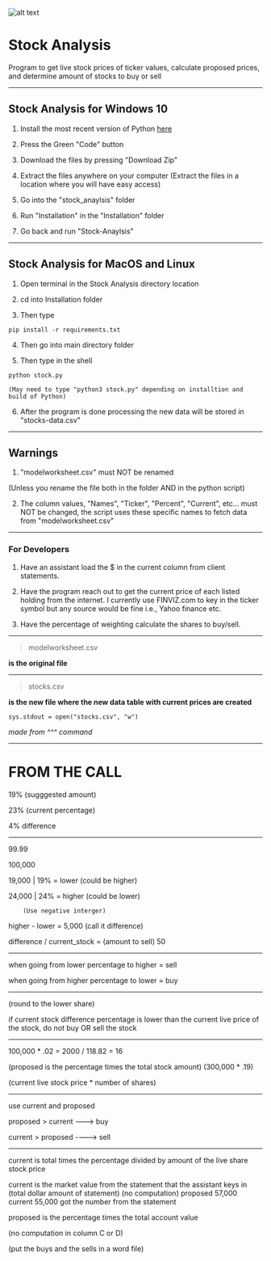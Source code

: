 ![alt text](https://images.vexels.com/media/users/3/157446/isolated/lists/383f43305de4fbc3c6a3bdfb25a1b758-marketing-graph-icon.png)

# Stock Analysis

Program to get live stock prices of ticker values, calculate proposed prices, and determine amount of stocks to buy or sell

---

## Stock Analysis for Windows 10

1. Install the most recent version of Python [here](https://www.python.org/downloads/)

2. Press the Green "Code" button

3. Download the files by pressing "Download Zip"

4. Extract the files anywhere on your computer
   (Extract the files in a location where you will have easy access)

5. Go into the "stock_anaylsis" folder

6. Run "Installation" in the "Installation" folder

7. Go back and run "Stock-Anaylsis"

---

## Stock Analysis for MacOS and Linux

1. Open terminal in the Stock Analysis directory location

2. cd into Installation folder

3. Then type

```console
pip install -r requirements.txt

```

4. Then go into main directory folder

5. Then type in the shell

```console
python stock.py
```

    (May need to type "python3 stock.py" depending on installtion and build of Python)

6. After the program is done processing the new data will be stored in "stocks-data.csv"

---

## Warnings

1. "modelworksheet.csv" must NOT be renamed
    
(Unless you rename the file both in the folder AND in the python script)

2. The column values, "Names", "Ticker", "Percent", "Current", etc... must NOT be changed, the script uses these specific names to fetch data from "modelworksheet.csv"

---

### For Developers

1. Have an assistant load the $ in the current column from client statements.

2. Have the program reach out to get the current price of each listed holding from the internet. I currently use FINVIZ.com to key in the ticker symbol but any source would be fine i.e., Yahoo finance etc.

3. Have the percentage of weighting calculate the shares to buy/sell.

---

> modelworksheet.csv

**is the original file**

---

> stocks.csv

**is the new file where the new data table with current prices are created**

`sys.stdout = open("stocks.csv", "w")`

_made from ^^^ command_

---

# FROM THE CALL

19% (sugggested amount)

23% (current percentage)

4% difference

---

99.99

100,000

19,000 | 19% = lower (could be higher)

24,000 | 24% = higher (could be lower)

    	(Use negative interger)

higher - lower = 5,000 (call it difference)

difference / current_stock = (amount to sell) 50

---

when going from lower percentage to higher = sell

when going from higher percentage to lower = buy

---

(round to the lower share)

if current stock difference percentage is lower than the current live
price of the stock, do not buy OR sell the stock

---

100,000 \* .02 = 2000 / 118.82 = 16

(proposed is the percentage times the total stock amount) (300,000 \* .19)

(current live stock price \* number of shares)

---

use current and proposed

proposed > current ---> buy

current > proposed ----> sell

---

current is total times the percentage divided by amount of the live share stock price

current is the market value from the statement that the assistant keys in
(total dollar amount of statement) (no computation)
proposed 57,000
current 55,000
got the number from the statement

proposed is the percentage times the total account value

(no computation in column C or D)

(put the buys and the sells in a word file)
